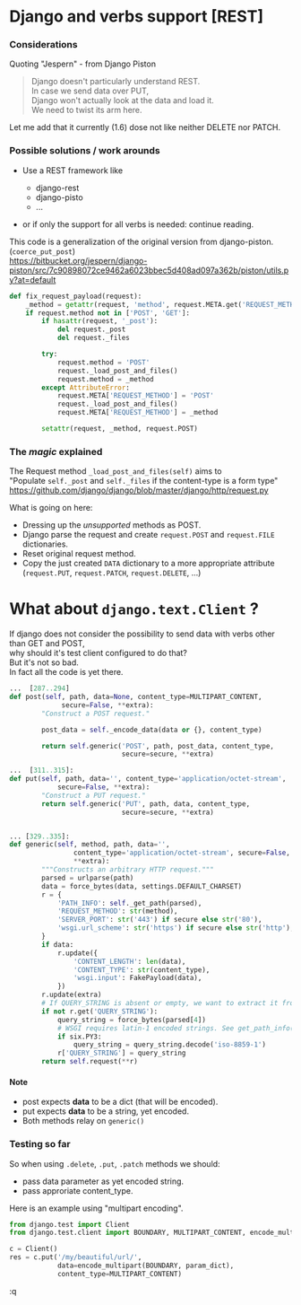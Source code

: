 Django and verbs support [REST]
======

### Considerations ###

Quoting "Jespern" - from Django Piston 

> Django doesn't particularly understand REST.  
> In case we send data over PUT,   
> Django won't actually look at the data and load it.  
> We need to twist its arm here. 

Let me add that it currently (1.6) dose not like neither DELETE nor PATCH. 

### Possible solutions / work arounds ###
* Use a REST framework like

    * django-rest
    * django-pisto
    * ...

* or if only the support for all verbs is needed: continue reading.

This code is a generalization of the original version from django-piston. (```coerce_put_post```)<br>
https://bitbucket.org/jespern/django-piston/src/7c90898072ce9462a6023bbec5d408ad097a362b/piston/utils.py?at=default  

```python
def fix_request_payload(request):
    _method = getattr(request, 'method', request.META.get('REQUEST_METHOD'))
    if request.method not in ['POST', 'GET']:
        if hasattr(request, '_post'):
            del request._post
            del request._files

        try:
            request.method = 'POST'
            request._load_post_and_files()
            request.method = _method
        except AttributeError:
            request.META['REQUEST_METHOD'] = 'POST'
            request._load_post_and_files()
            request.META['REQUEST_METHOD'] = _method

        setattr(request, _method, request.POST)
```


### The *magic* explained ###
The Request method ```_load_post_and_files(self)``` aims to  
"Populate ```self._post``` and ```self._files``` if the content-type is a form type"  
https://github.com/django/django/blob/master/django/http/request.py

What is going on here:

+ Dressing up the *unsupported* methods as POST.
+ Django parse the request and create ```request.POST``` and ```request.FILE``` dictionaries.
+ Reset original request method.
+ Copy the just created ```DATA``` dictionary to a more appropriate attribute   
    (```request.PUT```, ```request.PATCH```, ```request.DELETE```, ...) 


What about ```django.text.Client``` ?
======

If django does not consider the possibility to send data with verbs other than GET and POST,<br>
why should it's test client configured to do that?<br>
But it's not so bad.<br>
In fact all the code is yet there.<br>

```python
...  [287..294]
def post(self, path, data=None, content_type=MULTIPART_CONTENT,
             secure=False, **extra):
        "Construct a POST request."

        post_data = self._encode_data(data or {}, content_type)

        return self.generic('POST', path, post_data, content_type,
                            secure=secure, **extra)

...  [311..315]:
def put(self, path, data='', content_type='application/octet-stream',
            secure=False, **extra):
        "Construct a PUT request."
        return self.generic('PUT', path, data, content_type,
                            secure=secure, **extra)


... [329..335]:
def generic(self, method, path, data='',
                content_type='application/octet-stream', secure=False,
                **extra):
        """Constructs an arbitrary HTTP request."""
        parsed = urlparse(path)
        data = force_bytes(data, settings.DEFAULT_CHARSET)
        r = {
            'PATH_INFO': self._get_path(parsed),
            'REQUEST_METHOD': str(method),
            'SERVER_PORT': str('443') if secure else str('80'),
            'wsgi.url_scheme': str('https') if secure else str('http'),
        }
        if data:
            r.update({
                'CONTENT_LENGTH': len(data),
                'CONTENT_TYPE': str(content_type),
                'wsgi.input': FakePayload(data),
            })
        r.update(extra)
        # If QUERY_STRING is absent or empty, we want to extract it from the URL.
        if not r.get('QUERY_STRING'):
            query_string = force_bytes(parsed[4])
            # WSGI requires latin-1 encoded strings. See get_path_info().
            if six.PY3:
                query_string = query_string.decode('iso-8859-1')
            r['QUERY_STRING'] = query_string
        return self.request(**r)
```

#### Note ####

* post expects __data__ to be a dict (that will be encoded).
* put expects __data__ to be a string, yet encoded.
* Both methods relay on ```generic()```

### Testing so far ###

So when using ```.delete```, ```.put```, ```.patch``` methods we should:

* pass data parameter as yet encoded string.
* pass approriate content_type.

Here is an example using "multipart encoding".


```python
from django.test import Client
from django.test.client import BOUNDARY, MULTIPART_CONTENT, encode_multipart

c = Client()
res = c.put('/my/beautiful/url/',
            data=encode_multipart(BOUNDARY, param_dict),
            content_type=MULTIPART_CONTENT)
```

:q
